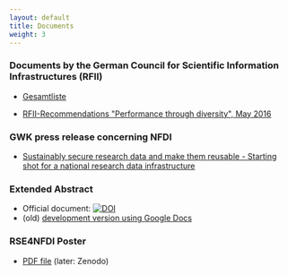 ```yaml
---
layout: default
title: Documents
weight: 3
---
```


### Documents by the German Council for Scientific Information Infrastructures (RFII)

* [Gesamtliste](http://www.rfii.de/en/dokuments/)

* [RFII-Recommendations "Performance through diversity", May 2016](http://www.rfii.de/?p=2075)

### GWK press release concerning NFDI

* [Sustainably secure research data and make them reusable - Starting shot for a national research data infrastructure](https://www.gwk-bonn.de/fileadmin/Redaktion/Dokumente/Pressemitteilungen/pm2018-13.pdf)


### Extended Abstract

* Official document: [![DOI](https://zenodo.org/badge/DOI/10.5281/zenodo.2630451.svg)](https://doi.org/10.5281/zenodo.2630451)
* (old) [development version using Google Docs](https://goo.gl/qZAZq2)

### RSE4NFDI Poster

* [PDF file](../assets/pdf/RSE4NFDI_Poster.pdf) (later: Zenodo)
